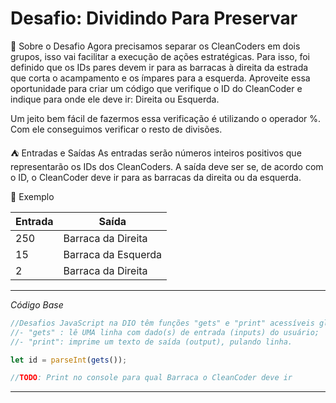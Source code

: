 # Desafio: Dividindo Para Preservar

🌱 Sobre o Desafio 
Agora precisamos separar os CleanCoders em dois grupos, isso vai facilitar a execução de ações estratégicas. Para isso, foi definido que os IDs pares devem ir para as barracas à direita da estrada que corta o acampamento e os ímpares para a esquerda. Aproveite essa oportunidade para criar um código que verifique o ID do CleanCoder e indique para onde ele deve ir: Direita ou Esquerda.

Um jeito bem fácil de fazermos essa verificação é utilizando o operador %. Com ele conseguimos verificar o resto de divisões.

⛺ Entradas e Saídas 
As entradas serão números inteiros positivos que representarão os IDs dos CleanCoders. A saída deve ser se, de acordo com o ID, o CleanCoder deve ir para as barracas da direita ou da esquerda.

🌳 Exemplo 

| Entrada | Saída |
|---------|-------|
| 250 | Barraca da Direita |
| 15 | Barraca da Esquerda |
| 2 | Barraca da Direita |

---

*Código Base*

~~~js
//Desafios JavaScript na DIO têm funções "gets" e "print" acessíveis globalmente:
//- "gets" : lê UMA linha com dado(s) de entrada (inputs) do usuário;
//- "print": imprime um texto de saída (output), pulando linha.

let id = parseInt(gets());

//TODO: Print no console para qual Barraca o CleanCoder deve ir
~~~

---